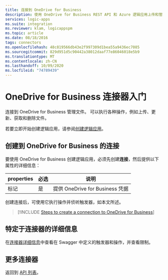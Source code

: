 ```yaml
---
title: 连接到 OneDrive for Business
description: 使用 OneDrive for Business REST API 和 Azure 逻辑应用上传和管理文件
services: logic-apps
ms.suite: integration
ms.reviewer: klam, logicappspm
ms.topic: article
ms.date: 08/18/2016
tags: connectors
ms.openlocfilehash: 48c819566db43e2f997309d1bea55a9436ec7085
ms.sourcegitcommit: 829d951d5c90442a38012daaf77e86046018e5b9
ms.translationtype: MT
ms.contentlocale: zh-CN
ms.lasthandoff: 10/09/2020
ms.locfileid: "74789439"
---
```

# <a name="get-started-with-the-onedrive-for-business-connector"></a>OneDrive for Business 连接器入门
连接到 OneDrive for Business 管理文件。 可以执行各种操作，例如上传、更新、获取和删除文件。

若要立即开始创建逻辑应用，请参阅[创建逻辑应用](../logic-apps/quickstart-create-first-logic-app-workflow.md)。

## <a name="create-a-connection-to-onedrive-for-business"></a>创建到 OneDrive for Business 的连接
要使用 OneDrive for Business 创建逻辑应用，必须先创建**连接**，然后提供以下属性的详细信息：

| properties | 必选 | 说明 |
| --- | --- | --- |
| 标记 |是 |提供 OneDrive for Business 凭据 |

创建连接后，可使用它执行操作并侦听触发器，如本文所述。

> [!INCLUDE [Steps to create a connection to OneDrive for Business](../../includes/connectors-create-api-onedriveforbusiness.md)]
> 

## <a name="connector-specific-details"></a>特定于连接器的详细信息

在[连接器详细信息](/connectors/onedriveforbusinessconnector/)中查看在 Swagger 中定义的触发器和操作，并查看限制。

## <a name="more-connectors"></a>更多连接器
返回到 [API 列表](apis-list.md)。